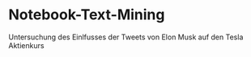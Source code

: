 # Notebook-Text-Mining

Untersuchung des Einlfusses der Tweets von Elon Musk auf den Tesla Aktienkurs
